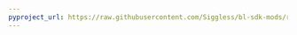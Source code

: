 ```yaml
---
pyproject_url: https://raw.githubusercontent.com/Siggless/bl-sdk-mods/refs/heads/main/GrenadeModQuickSwitcher/pyproject.toml
---
```

